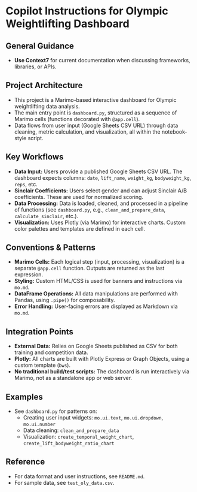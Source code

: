 # Copilot Instructions for Olympic Weightlifting Dashboard

## General Guidance

- **Use Context7** for current documentation when discussing frameworks, libraries, or APIs.

## Project Architecture

- This project is a Marimo-based interactive dashboard for Olympic weightlifting data analysis.
- The main entry point is `dashboard.py`, structured as a sequence of Marimo cells (functions decorated with `@app.cell`).
- Data flows from user input (Google Sheets CSV URL) through data cleaning, metric calculation, and visualization, all within the notebook-style script.

## Key Workflows

- **Data Input:** Users provide a published Google Sheets CSV URL. The dashboard expects columns: `date`, `lift_name`, `weight_kg`, `bodyweight_kg`, `reps`, etc.
- **Sinclair Coefficients:** Users select gender and can adjust Sinclair A/B coefficients. These are used for normalized scoring.
- **Data Processing:** Data is loaded, cleaned, and processed in a pipeline of functions (see `dashboard.py`, e.g., `clean_and_prepare_data`, `calculate_sinclair`, etc.).
- **Visualization:** Uses Plotly (via Marimo) for interactive charts. Custom color palettes and templates are defined in each cell.

## Conventions & Patterns

- **Marimo Cells:** Each logical step (input, processing, visualization) is a separate `@app.cell` function. Outputs are returned as the last expression.
- **Styling:** Custom HTML/CSS is used for banners and instructions via `mo.md`.
- **DataFrame Operations:** All data manipulations are performed with Pandas, using `.pipe()` for composability.
- **Error Handling:** User-facing errors are displayed as Markdown via `mo.md`.

## Integration Points

- **External Data:** Relies on Google Sheets published as CSV for both training and competition data.
- **Plotly:** All charts are built with Plotly Express or Graph Objects, using a custom template (`bws`).
- **No traditional build/test scripts:** The dashboard is run interactively via Marimo, not as a standalone app or web server.

## Examples

- See `dashboard.py` for patterns on:
  - Creating user input widgets: `mo.ui.text`, `mo.ui.dropdown`, `mo.ui.number`
  - Data cleaning: `clean_and_prepare_data`
  - Visualization: `create_temporal_weight_chart`, `create_lift_bodyweight_ratio_chart`

## Reference

- For data format and user instructions, see `README.md`.
- For sample data, see `test_oly_data.csv`.